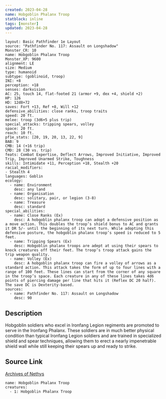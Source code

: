 ```yaml
---
created: 2023-04-28
name: Hobgoblin Phalanx Troop
statblock: inline
tags: [monster]
updated: 2023-04-28
---
```

```statblock
layout: Basic Pathfinder 1e Layout
source: "Pathfinder No. 117: Assault on Longshadow"
Monster_CR: 10
name: Hobgoblin Phalanx Troop
Monster_XP: 9600
alignment: LE
size: Medium
type: humanoid
subtype: (goblinoid, troop)
INI: +8
perception: +18
senses: darkvision
AC: 25, touch 14, flat-footed 21 (armor +9, dex +4, shield +2)
HP: 126
HD: 12d8+72
saves: Fort +13, Ref +8, Will +12
defensive_abilities: close ranks, troop traits
speed: 20 ft.
melee: troop (3d6+5 plus trip)
special_attacks: tripping spears, volley
space: 20 ft.
reach: 10 ft.
pf1e_stats: [20, 19, 20, 13, 22, 9]
BAB: 9
CMB: 14 (+16 trip)
CMD: 28 (30 vs. trip)
feats: Combat Expertise, Deflect Arrows, Improved Initiative, Improved Trip, Improved Unarmed Strike, Toughness
skills: Intimidate +11, Perception +18, Stealth +20
racial_modifiers:
- Stealth 4
languages: Goblin
ecology:
  - name: Environment
    desc: any land
  - name: Organisation
    desc: solitary, pair, or legion (3-8)
  - name: Treasure
    desc: standard
special_abilities:
  - name: Close Ranks (Ex)
    desc: A hobgoblin phalanx troop can adopt a defensive position as a move action. This doubles the troop’s shield bonus to AC and grants it DR 5/- until the beginning of its next turn. While adopting this defensive posture, the hobgoblin phalanx troop’s speed is reduced to 5 feet.
  - name: Tripping Spears (Ex)
    desc: Hobgoblin phalanx troops are adept at using their spears to knock creatures off their feet. The troop’s troop attack gains the trip weapon quality.
  - name: Volley (Ex)
    desc: A hobgoblin phalanx troop can fire a volley of arrows as a standard action. This attack takes the form of up to four lines with a range of 100 feet. These lines can start from the corner of any square in the troop’s space. Each creature in any of these lines takes 4d6 points of piercing damage per line that hits it (Reflex DC 20 half). The save DC is Dexterity-based.
sources:
  - name: Pathfinder No. 117: Assault on Longshadow
    desc: 90
```
## Description
Hobgoblin soldiers who excel in Ironfang Legion regiments are promoted to serve in the Ironfang Phalanx. These soldiers are in much better physical condition than typical Ironfang Legion soldiers and are trained in specialized shield and spear techniques, allowing them to erect a nearly impenetrable shield wall while still keeping their spears up and ready to strike.
## Source Link
[Archives of Nethys](https://aonprd.com/MonsterDisplay.aspx?ItemName=Hobgoblin%20Phalanx%20Troop)
```encounter-table
name: Hobgoblin Phalanx Troop
creatures:
  - 1: Hobgoblin Phalanx Troop
```
